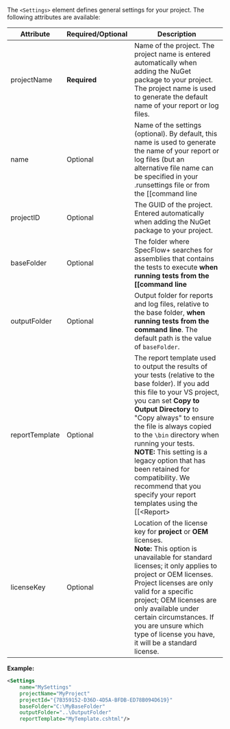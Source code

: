 The `<Settings>` element defines general settings for your project. The following attributes are available:

|Attribute     |Required/Optional|Description|
|--------------|-----------------|-----------|
|projectName   |**Required**     |Name of the project. The project name is entered automatically when adding the NuGet package to your project. The project name is used to generate the default name of your report or log files.|
|name          |Optional         |Name of the settings (optional). By default, this name is used to generate the name of your report or log files (but an alternative file name can be specified in your .runsettings file or from the [[command line|SpecFlowPlus-Runner-Command-Line]]).|
|projectID     |Optional         |The GUID of the project. Entered automatically when adding the NuGet package to your project.|
|baseFolder    |Optional         |The folder where SpecFlow+ searches for assemblies that contains the tests to execute <b>when running tests from the [[command line|SpecFlowPlus-Runner-Command-Line]]</b>. This is `\bin\*` by default. Other paths specified in the profile are relative to this path, e.g. the location of report templates (see below).<br><b>When running tests from within Visual Studio</b>, the folder containing the assembly  that is being tested is always used as the base folder.|
|outputFolder  |Optional         |Output folder for reports and log files, relative to the base folder, <b>when running tests from the command line</b>. The default path is the value of `baseFolder`.|
|reportTemplate|Optional         |The report template used to output the results of your tests (relative to the base folder). If you add this file to your VS project, you can set **Copy to Output Directory** to "Copy always" to ensure the file is always copied to the `\bin` directory when running your tests.<br>**NOTE:** This setting is a legacy option that has been retained for compatibility. We recommend that you specify your report templates using the [[&lt;Report>|Report]] element instead. This also allows you to define more than one report per test run.|
|licenseKey    |Optional         |Location of the license key for **project** or **OEM** licenses.<br>**Note:** This option is unavailable for standard licenses; it only applies to project or OEM licenses. Project licenses are only valid for a specific project; OEM licenses are only available under certain circumstances. If you are unsure which type of license you have, it will be a standard license.|

**Example:**  
```xml
<Settings
    name="MySettings"
    projectName="MyProject"
    projectId="{7B359152-D36D-4D5A-BFDB-ED78B094D619}"
    baseFolder="C:\MyBaseFolder"
    outputFolder="..\OutputFolder"
    reportTemplate="MyTemplate.cshtml"/>
```
